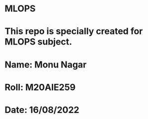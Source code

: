 # MLOPS
# #####################################################


# This repo is specially created for MLOPS subject.

# Name: Monu Nagar

# Roll: M20AIE259

# Date: 16/08/2022
